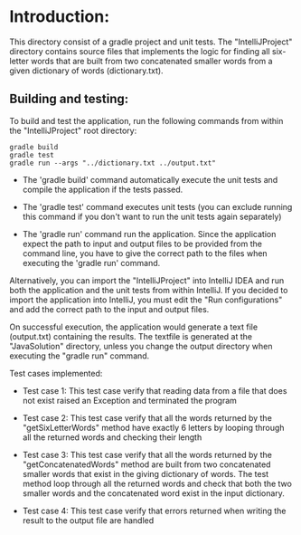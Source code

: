 # Introduction:
This directory consist of a gradle project and unit tests. The "IntelliJProject" directory contains source files that implements the logic for finding all six-letter words that are built from two  concatenated smaller words from a given dictionary of words (dictionary.txt).

## Building and testing:
To build and test the application, run the following commands from within the "IntelliJProject" root directory:

    gradle build
    gradle test
    gradle run --args "../dictionary.txt ../output.txt"

- The 'gradle build' command automatically execute the unit tests and compile the application if the tests passed.

- The 'gradle test' command executes unit tests (you can exclude running this command if you don't want to run the unit tests again separately)

- The 'gradle run' command run the application. Since the application expect the path to input and output files to be provided from the command line, you have to give the correct path to the files when executing the 'gradle run' command. 

Alternatively, you can import the "IntelliJProject" into IntelliJ IDEA and run both the application and the unit tests from within IntelliJ. If you decided to import the application into IntelliJ, you must edit the "Run configurations" and add the correct path to the input and output files. 

On successful execution, the application would generate a text file (output.txt) containing the results. The textfile is generated at the "JavaSolution" directory, unless you change the output directory when executing the "gradle run" command.

Test cases implemented:

- Test case 1: This test case verify that reading data from a file that does not exist raised an Exception and terminated the program

- Test case 2: This test case verify that all the words returned by the "getSixLetterWords" method have exactly 6 letters by looping through all the returned words and checking their length

- Test case 3: This test case verify that all the words returned by the "getConcatenatedWords" method are built from two concatenated smaller words that exist in the giving dictionary of words. The test method loop through all the returned words and check that both the two smaller words and the concatenated word exist in the input dictionary.

- Test case 4: This test case verify that errors returned when writing the result to the output file are handled